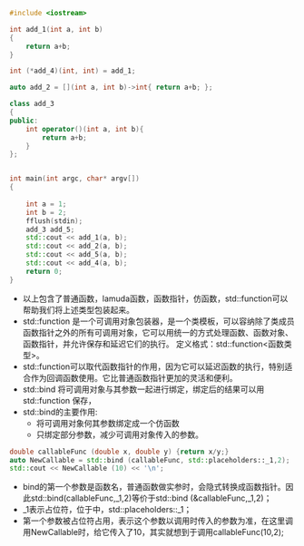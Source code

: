 ```c++
#include <iostream>

int add_1(int a, int b)
{
    return a+b;
}

int (*add_4)(int, int) = add_1;

auto add_2 = [](int a, int b)->int{ return a+b; };

class add_3
{
public:
    int operator()(int a, int b){
        return a+b;
    }
};


int main(int argc, char* argv[])
{
    
    int a = 1;
    int b = 2;
    fflush(stdin);
    add_3 add_5;
    std::cout << add_1(a, b);
    std::cout << add_2(a, b);
    std::cout << add_5(a, b);
    std::cout << add_4(a, b);
    return 0;
}
```
- 以上包含了普通函数，lamuda函数，函数指针，仿函数，std::function可以帮助我们将上述类型包装起来。
- std::function 是一个可调用对象包装器，是一个类模板，可以容纳除了类成员函数指针之外的所有可调用对象，它可以用统一的方式处理函数、函数对象、函数指针，并允许保存和延迟它们的执行。
定义格式：std::function<函数类型>。
- std::function可以取代函数指针的作用，因为它可以延迟函数的执行，特别适合作为回调函数使用。它比普通函数指针更加的灵活和便利。
- std::bind 将可调用对象与其参数一起进行绑定，绑定后的结果可以用 std::function 保存，
- std::bind的主要作用:
	- 将可调用对象何其参数绑定成一个仿函数
	- 只绑定部分参数，减少可调用对象传入的参数。
```c++
double callableFunc (double x, double y) {return x/y;}
auto NewCallable = std::bind (callableFunc, std::placeholders::_1,2);  
std::cout << NewCallable (10) << '\n';
```
- bind的第一个参数是函数名，普通函数做实参时，会隐式转换成函数指针。因此std::bind(callableFunc,_1,2)等价于std::bind (&callableFunc,_1,2)；
- _1表示占位符，位于<functional>中，std::placeholders::_1；
- 第一个参数被占位符占用，表示这个参数以调用时传入的参数为准，在这里调用NewCallable时，给它传入了10，其实就想到于调用callableFunc(10,2);


